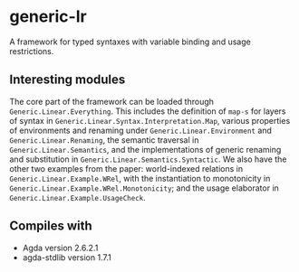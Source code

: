 # generic-lr

A framework for typed syntaxes with variable binding and usage restrictions.

## Interesting modules

The core part of the framework can be loaded through `Generic.Linear.Everything`.
This includes the definition of `map-s` for layers of syntax in
`Generic.Linear.Syntax.Interpretation.Map`, various properties of environments
and renaming under `Generic.Linear.Environment` and `Generic.Linear.Renaming`,
the semantic traversal in `Generic.Linear.Semantics`, and the implementations of
generic renaming and substitution in `Generic.Linear.Semantics.Syntactic`.
We also have the other two examples from the paper: world-indexed relations in
`Generic.Linear.Example.WRel`, with the instantiation to monotonicity in
`Generic.Linear.Example.WRel.Monotonicity`; and the usage elaborator in
`Generic.Linear.Example.UsageCheck`.

## Compiles with

- Agda version 2.6.2.1
- agda-stdlib version 1.7.1
